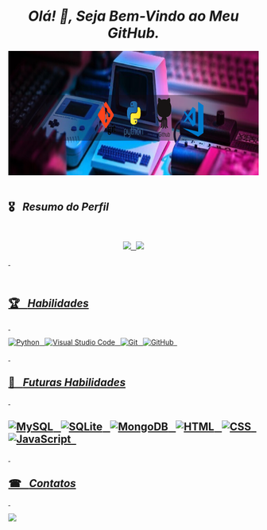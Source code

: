 



*<h1 align="center"> Olá! 👋, Seja Bem-Vindo ao Meu GitHub. </h1>*


 <img height="250em" width="1080em"  src="https://github.com/MayconCoutinho/MayconCoutinho/blob/main/Foto%20LinkedIn%20Banner%20(1).png"/>&ensp;
 
## 🎖&ensp; ***Resumo do Perfil***

&nbsp;

<div align="center">
  <a href="https://github.com/MayconCoutinho">
  <img height="140em" src="https://github-readme-stats.vercel.app/api?username=MayconCoutinho&show_icons=true&theme=radical&include_all_commits=true&count_private=true"/>&ensp;
  <img height="140em" src="https://github-readme-stats.vercel.app/api/top-langs/?username=MayconCoutinho&layout=compact&langs_count=7&theme=radical"/>
</div>
    
 &nbsp;
  
<div style="display: inline_block"><br>

## 🏆&ensp; ***Habilidades***
  
&nbsp;

 
![Python](https://img.shields.io/badge/Python-14354C?style=for-the-badge&logo=python&logoColor=white)&ensp;
![Visual Studio Code](https://img.shields.io/badge/Vs_Code-000000?style=for-the-badge&logo=visualstudiocode&logoColor=blue)&ensp;
![Git](https://img.shields.io/badge/GIT-b54e00?style=for-the-badge&logo=git&logoColor=white)&ensp;
![GitHub](https://img.shields.io/badge/GitHub-100000?style=for-the-badge&logo=github&logoColor=white)&ensp;
  
  &nbsp;

    
## 🎯&ensp; ***Futuras Habilidades***

  &nbsp;
  
![MySQL](https://img.shields.io/badge/MySQL-00000F?style=for-the-badge&logo=mysql&logoColor=white)&ensp;
![SQLite](	https://img.shields.io/badge/SQLite-07405E?style=for-the-badge&logo=sqlite&logoColor=white)&ensp;
![MongoDB](https://img.shields.io/badge/MongoDB-4EA94B?style=for-the-badge&logo=mongodb&logoColor=white)&ensp;
![HTML](https://img.shields.io/badge/HTML5-E34F26?style=for-the-badge&logo=html5&logoColor=white)&ensp;
![CSS](https://img.shields.io/badge/CSS3-1572B6?style=for-the-badge&logo=css3&logoColor=white)&ensp;
![JavaScript](https://img.shields.io/badge/JavaScript-323330?style=for-the-badge&logo=javascript&logoColor=F7DF1E)&ensp;
---
  
  &nbsp;
  
## ☎&ensp; ***Contatos***
  
  &nbsp;

<div> 

<a href="https://www.linkedin.com/in/maycon-coutinho/"><img src="https://img.shields.io/badge/LinkedIn-0077B5?style=for-the-badge&logo=linkedin&logoColor=white"></a>


&nbsp;
